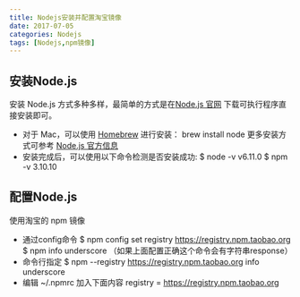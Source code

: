 ```yaml
---
title: Nodejs安装并配置淘宝镜像
date: 2017-07-05
categories: Nodejs
tags: [Nodejs,npm镜像]
---
```

## 安装Node.js
安装 Node.js 方式多种多样，最简单的方式是在[Node.js 官网](https://nodejs.org/en/) 下载可执行程序直接安装即可。
+ 对于 Mac，可以使用 [Homebrew](http://brew.sh/) 进行安装：
      brew install node
更多安装方式可参考 [Node.js 官方信息](https://nodejs.org/en/download/)
+ 安装完成后，可以使用以下命令检测是否安装成功:
      $ node -v
      v6.11.0
      $ npm -v
      3.10.10

## 配置Node.js
使用淘宝的 npm 镜像
+ 通过config命令
      $ npm config set registry https://registry.npm.taobao.org   
      $ npm info underscore （如果上面配置正确这个命令会有字符串response）
+ 命令行指定
      $ npm --registry https://registry.npm.taobao.org info underscore    
+ 编辑 ~/.npmrc 加入下面内容
      registry = https://registry.npm.taobao.org
